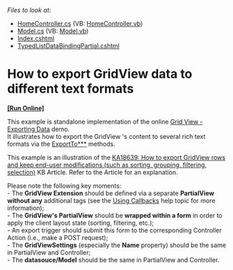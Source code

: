 <!-- default file list -->
*Files to look at*:

* [HomeController.cs](./CS/Controllers/HomeController.cs) (VB: [HomeController.vb](./VB/DXWebApplication1/Controllers/HomeController.vb))
* [Model.cs](./CS/Models/Model.cs) (VB: [Model.vb](./VB/DXWebApplication1/Models/Model.vb))
* [Index.cshtml](./CS/Views/Home/Index.cshtml)
* [TypedListDataBindingPartial.cshtml](./CS/Views/Home/TypedListDataBindingPartial.cshtml)
<!-- default file list end -->
# How to export GridView data to different text formats
<!-- run online -->
**[[Run Online]](https://codecentral.devexpress.com/e3898/)**
<!-- run online end -->


<p>This example is standalone implementation of the online <a href="http://demos.devexpress.com/MVC/GridView/Export"><u>Grid View - Exporting Data</u></a> demo.<br />
It illustrates how to export the GridView 's content to several rich text formats via the <a href="https://docs.devexpress.com/AspNetMvc/DevExpress.Web.Mvc.GridViewExtension._methods?p=netframework"><u>ExportTo***</u></a> methods.</p><p>This example is an illustration of the <a href="https://www.devexpress.com/Support/Center/p/KA18639">KA18639: How to export GridView rows and keep end-user modifications (such as sorting, grouping, filtering, selection)</a> KB Article. Refer to the Article for an explanation.</p><p>Please note the following key moments:<br />
- The <strong>GridView Extension</strong> should be defined via a separate <strong>PartialView without any</strong> additional tags (see the <a href="http://documentation.devexpress.com/#AspNet/CustomDocument9052"><u>Using Callbacks</u></a> help topic for more information);<br />
- The <strong>GridView's PartialView</strong> should be <strong>wrapped within a form</strong> in order to apply the client layout state (sorting, filtering, etc.);<br />
- An export trigger should submit this form to the corresponding Controller Action (i.e., make a POST request);<br />
- The <strong>GridViewSettings</strong> (especially the <strong>Name</strong> property) should be the same in PartialView and Controller;<br />
- The <strong>datasouce/Model</strong> should be the same in PartialView and Controller.</p>

<br/>


